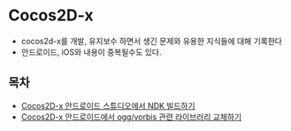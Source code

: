 # Cocos2D-x

* cocos2d-x를 개발, 유지보수 하면서 생긴 문제와 유용한 지식들에 대해 기록한다
* 안드로이드, iOS와 내용이 중복될수도 있다. 

## 목차

* [Cocos2D-x 안드로이드 스튜디오에서 NDK 빌드하기](androidstduio_ndk_build_version_up.md)
* [Cocos2D-x 안드로이드에서 ogg/vorbis 관련 라이브러리 교체하기](android_cocos2d_ogg_lib.md)

